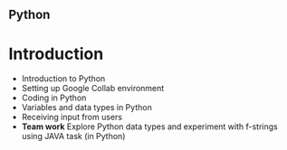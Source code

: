## Python

# Introduction

- Introduction to Python
- Setting up Google Collab environment
- Coding in Python
- Variables and data types in Python
- Receiving input from users
- __Team work__  Explore Python data types and experiment with f-strings using JAVA task (in Python)
